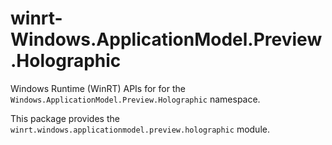 <!-- warning: Please don't edit this file. It was automatically generated. -->

# winrt-Windows.ApplicationModel.Preview.Holographic

Windows Runtime (WinRT) APIs for for the `Windows.ApplicationModel.Preview.Holographic` namespace.

This package provides the `winrt.windows.applicationmodel.preview.holographic` module.
